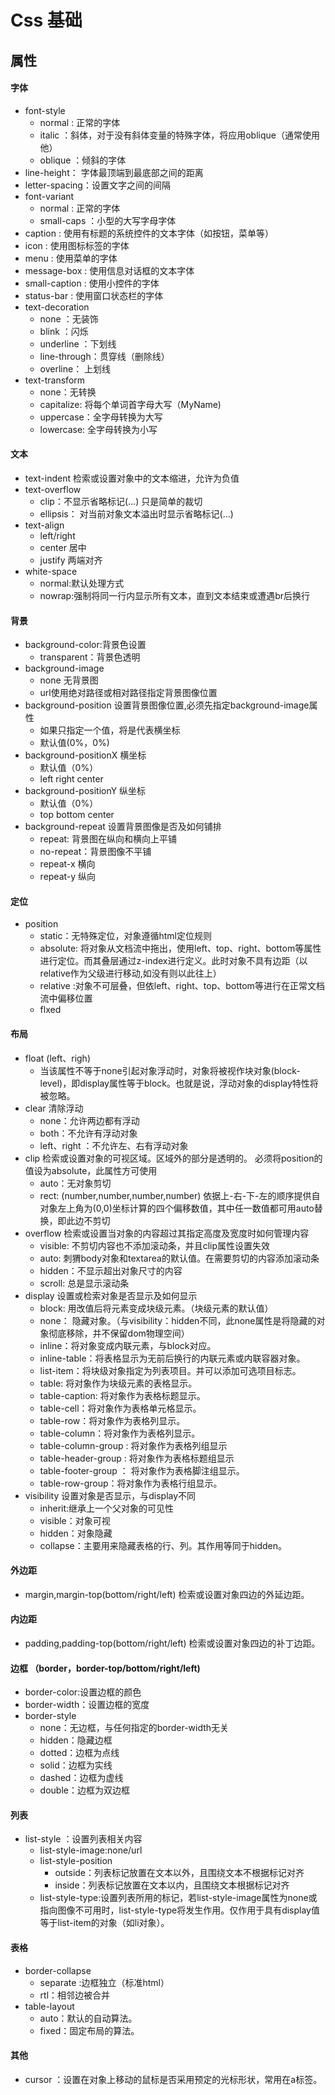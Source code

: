 # Css 基础
## 属性
#### 字体
- font-style
    * normal : 正常的字体
    * italic ：斜体，对于没有斜体变量的特殊字体，将应用oblique（通常使用他）
    * oblique ：倾斜的字体
- line-height： 字体最顶端到最底部之间的距离
- letter-spacing：设置文字之间的间隔
- font-variant
    * normal : 正常的字体
    * small-caps ：小型的大写字母字体
- caption : 使用有标题的系统控件的文本字体（如按钮，菜单等）
- icon : 使用图标标签的字体
- menu : 使用菜单的字体
- message-box : 使用信息对话框的文本字体
- small-caption : 使用小控件的字体
- status-bar : 使用窗口状态栏的字体
- text-decoration 
    * none ：无装饰
    * blink ：闪烁
    * underline ：下划线
    * line-through：贯穿线（删除线）
    * overline： 上划线
- text-transform 
    * none：无转换
    * capitalize: 将每个单词首字母大写（MyName)
    * uppercase：全字母转换为大写
    * lowercase: 全字母转换为小写
#### 文本
- text-indent 检索或设置对象中的文本缩进，允许为负值
- text-overflow 
    * clip：不显示省略标记(...) 只是简单的裁切
    * ellipsis： 对当前对象文本溢出时显示省略标记(...)
- text-align
    * left/right
    * center 居中
    * justify 两端对齐
- white-space
    * normal:默认处理方式
    * nowrap:强制将同一行内显示所有文本，直到文本结束或遭遇br后换行
#### 背景
- background-color:背景色设置
    * transparent：背景色透明
- background-image
    * none 无背景图
    * url使用绝对路径或相对路径指定背景图像位置
- background-position 设置背景图像位置,必须先指定background-image属性
    * 如果只指定一个值，将是代表横坐标
    * 默认值(0%，0%)
- background-positionX 横坐标
    * 默认值（0%）
    * left right center
- background-positionY 纵坐标
    * 默认值（0%）
    * top bottom center
- background-repeat 设置背景图像是否及如何铺排
    * repeat: 背景图在纵向和横向上平铺
    * no-repeat：背景图像不平铺
    * repeat-x 横向
    * repeat-y 纵向
#### 定位
- position 
    * static：无特殊定位，对象遵循html定位规则
    * absolute: 将对象从文档流中拖出，使用left、top、right、bottom等属性进行定位。而其叠层通过z-index进行定义。此时对象不具有边距（以relative作为父级进行移动,如没有则以此往上）
    * relative :对象不可层叠，但依left、right、top、bottom等进行在正常文档流中偏移位置
    * flxed
#### 布局
- float (left、righ)
    * 当该属性不等于none引起对象浮动时，对象将被视作块对象(block-level)，即display属性等于block。也就是说，浮动对象的display特性将被忽略。
- clear 清除浮动
    * none：允许两边都有浮动
    * both：不允许有浮动对象
    * left、right ：不允许左、右有浮动对象
- clip 检索或设置对象的可视区域。区域外的部分是透明的。
必须将position的值设为absolute，此属性方可使用
    * auto：无对象剪切
    * rect: (number,number,number,number)
    依据上-右-下-左的顺序提供自对象左上角为(0,0)坐标计算的四个偏移数值，其中任一数值都可用auto替换，即此边不剪切
- overflow 检索或设置当对象的内容超过其指定高度及宽度时如何管理内容
    * visible: 不剪切内容也不添加滚动条，并且clip属性设置失效
    * auto: 刺猬body对象和textarea的默认值。在需要剪切的内容添加滚动条
    * hidden：不显示超出对象尺寸的内容
    * scroll: 总是显示滚动条
- display 设置或检索对象是否显示及如何显示
    * block: 用改值后将元素变成块级元素。（块级元素的默认值）
    * none： 隐藏对象。（与visibility：hidden不同，此none属性是将隐藏的对象彻底移除，并不保留dom物理空间）
    * inline：将对象变成内联元素，与block对应。
    * inline-table：将表格显示为无前后换行的内联元素或内联容器对象。
    * list-item：将块级对象指定为列表项目。并可以添加可选项目标志。
    * table: 将对象作为块级元素的表格显示。
    * table-caption: 将对象作为表格标题显示。
    * table-cell：将对象作为表格单元格显示。
    * table-row：将对象作为表格列显示。
    * table-column：将对象作为表格列显示。
    * table-column-group : 将对象作为表格列组显示
    * table-header-group : 将对象作为表格标题组显示
    * table-footer-group ： 将对象作为表格脚注组显示。
    * table-row-group：将对象作为表格行组显示。
- visibility 设置对象是否显示，与display不同
    * inherit:继承上一个父对象的可见性
    * visible：对象可视
    * hidden：对象隐藏
    * collapse：主要用来隐藏表格的行、列。其作用等同于hidden。
#### 外边距
- margin,margin-top(bottom/right/left) 检索或设置对象四边的外延边距。
#### 内边距
- padding,padding-top(bottom/right/left) 检索或设置对象四边的补丁边距。
#### 边框 （border，border-top/bottom/right/left)
- border-color:设置边框的颜色
- border-width：设置边框的宽度
- border-style
    * none：无边框，与任何指定的border-width无关
    * hidden：隐藏边框
    * dotted：边框为点线
    * solid：边框为实线
    * dashed：边框为虚线
    * double：边框为双边框
#### 列表
- list-style ：设置列表相关内容
    * list-style-image:none/url
    * list-style-position
        * outside：列表标记放置在文本以外，且围绕文本不根据标记对齐
        * inside：列表标记放置在文本以内，且围绕文本根据标记对齐
    * list-style-type:设置列表所用的标记，若list-style-image属性为none或指向图像不可用时，list-style-type将发生作用。仅作用于具有display值等于list-item的对象（如li对象）。
#### 表格
- border-collapse
    * separate :边框独立（标准html）
    * rtl：相邻边被合并
- table-layout
    * auto：默认的自动算法。
    * fixed：固定布局的算法。
#### 其他
- cursor ：设置在对象上移动的鼠标是否采用预定的光标形状，常用在a标签。
